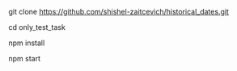 git clone https://github.com/shishel-zaitcevich/historical_dates.git

cd only_test_task

npm install

npm start
